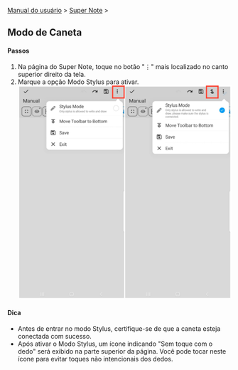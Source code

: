 [Manual do usuário](/dragonnest/drawnote/manual/pt) > [Super Note](/dragonnest/drawnote/manual/pt/super_note) >

Modo de Caneta
---

#### Passos

1. Na página do Super Note, toque no botão "⋮" mais localizado no canto superior direito da tela.
2. Marque a opção Modo Stylus para ativar.
   ![](imgs/stylus_mode1.png)

#### Dica
- Antes de entrar no modo Stylus, certifique-se de que a caneta esteja conectada com sucesso.
- Após ativar o Modo Stylus, um ícone indicando "Sem toque com o dedo" será exibido na parte superior da página. Você pode tocar neste ícone para evitar toques não intencionais dos dedos.